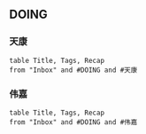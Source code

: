 ## DOING

### 天康

```dataview
table Title, Tags, Recap
from "Inbox" and #DOING and #天康 
```

### 伟嘉

```dataview
table Title, Tags, Recap
from "Inbox" and #DOING and #伟嘉  
```
